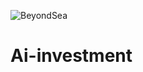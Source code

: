 ![BeyondSea](https://user-images.githubusercontent.com/26918997/121808520-7b889080-cc8b-11eb-8984-1a9547a8dfa9.jpg)
# Ai-investment
